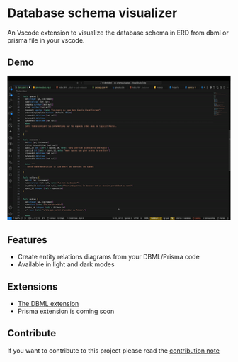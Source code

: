 # Database schema visualizer

An Vscode extension to visualize the database schema in ERD from dbml or prisma file in your vscode.

## Demo

![DBML Demo](./assets/demo.gif)

## Features

- Create entity relations diagrams from your DBML/Prisma code
- Available in light and dark modes

## Extensions

- [The DBML extension](./packages/dbml-vs-code-extension/README.md)
- Prisma extension is coming soon

## Contribute

If you want to contribute to this project please read the [contribution note](./CODE_OF_CONDUCT.md)
